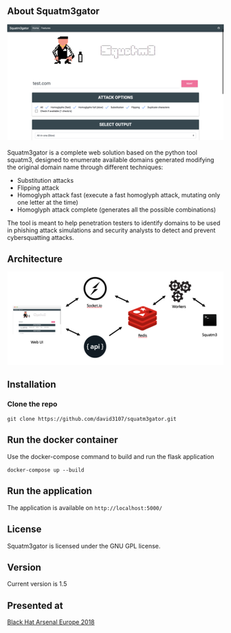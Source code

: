 ## About Squatm3gator


<img src="ui.png"/> <br><br>
Squatm3gator is a complete web solution based on the python tool squatm3, designed to enumerate available domains generated modifying the original domain name through different techniques:

-	Substitution attacks
-	Flipping attack
- 	Homoglyph attack fast (execute a fast homoglyph attack, mutating only one letter at the time)
-   Homoglyph attack complete (generates all the possible combinations)


The tool is meant to help penetration testers to identify domains to be used in phishing attack simulations and security analysts to detect and prevent cybersquatting attacks.


## Architecture

<img src="architecture.png"/> <br> 


## Installation


### Clone the repo
```
git clone https://github.com/david3107/squatm3gator.git

```

## Run the docker container

Use the docker-compose command to build and run the flask application

```
docker-compose up --build

```

## Run the application 


The application is available on `http://localhost:5000/`

## License

Squatm3gator is licensed under the GNU GPL license.


## Version
Current version is 1.5

## Presented at

[Black Hat Arsenal Europe 2018](https://www.blackhat.com/eu-18/arsenal/schedule/index.html#squatm-cybersquatting-made-easy-13319)
       
